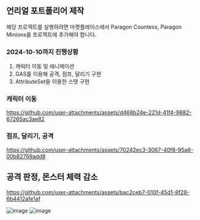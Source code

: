 ## 언리얼 포트폴리어 제작

해당 프로젝트를 실행하려면 마켓플레이스에서
Paragon Countess, Paragon Minions를 프로젝트에 추가해야 합니다.

### 2024-10-10까지 진행상황
1. 캐릭터 이동 및 애니메이션
2. GAS를 이용해 공격, 점프, 달리기 구현
3. AttributeSet을 이용한 스탯 구현

### 캐릭터 이동
https://github.com/user-attachments/assets/d468b24e-221d-41f4-9882-67265ac3ae82

### 점프, 달리기, 공격
https://github.com/user-attachments/assets/70242ec3-3067-40f8-95a6-00b82769add8

## 공격 판정, 몬스터 체력 감소
https://github.com/user-attachments/assets/bac2ceb7-010f-45d1-8f28-6b4412a1e1af

![image](https://github.com/user-attachments/assets/18b56d25-2973-482a-85bd-7e7d1ae492ed)
![image](https://github.com/user-attachments/assets/fb611ded-5cc0-442d-a126-93809ab896df)
